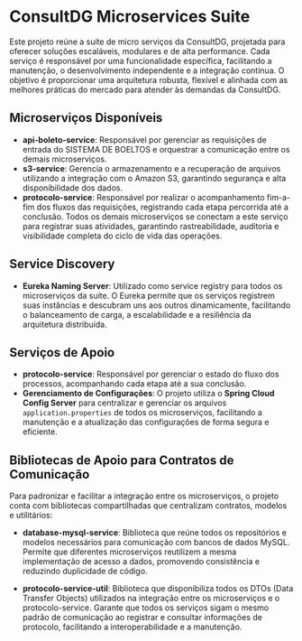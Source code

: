 # ConsultDG Microservices Suite

Este projeto reúne a suíte de micro serviços da ConsultDG, projetada para oferecer soluções escaláveis, modulares e de alta performance. Cada serviço é responsável por uma funcionalidade específica, facilitando a manutenção, o desenvolvimento independente e a integração contínua. O objetivo é proporcionar uma arquitetura robusta, flexível e alinhada com as melhores práticas do mercado para atender às demandas da ConsultDG.

## Microserviços Disponíveis

- **api-boleto-service**: Responsável por gerenciar as requisições de entrada do SISTEMA DE BOELTOS e orquestrar a comunicação entre os demais microserviços.
- **s3-service**: Gerencia o armazenamento e a recuperação de arquivos utilizando a integração com o Amazon S3, garantindo segurança e alta disponibilidade dos dados.
- **protocolo-service**: Responsável por realizar o acompanhamento fim-a-fim dos fluxos das requisições, registrando cada etapa percorrida até a conclusão. Todos os demais microserviços se conectam a este serviço para registrar suas atividades, garantindo rastreabilidade, auditoria e visibilidade completa do ciclo de vida das operações.

## Service Discovery

- **Eureka Naming Server**: Utilizado como service registry para todos os microserviços da suíte. O Eureka permite que os serviços registrem suas instâncias e descubram uns aos outros dinamicamente, facilitando o balanceamento de carga, a escalabilidade e a resiliência da arquitetura distribuída.

## Serviços de Apoio

- **protocolo-service**: Responsável por gerenciar o estado do fluxo dos processos, acompanhando cada etapa até a sua conclusão.
- **Gerenciamento de Configurações**: O projeto utiliza o **Spring Cloud Config Server** para centralizar e gerenciar os arquivos `application.properties` de todos os microserviços, facilitando a manutenção e a atualização das configurações de forma segura e eficiente.

## Bibliotecas de Apoio para Contratos de Comunicação

Para padronizar e facilitar a integração entre os microserviços, o projeto conta com bibliotecas compartilhadas que centralizam contratos, modelos e utilitários:

- **database-mysql-service**: Biblioteca que reúne todos os repositórios e modelos necessários para comunicação com bancos de dados MySQL. Permite que diferentes microserviços reutilizem a mesma implementação de acesso a dados, promovendo consistência e reduzindo duplicidade de código.

- **protocolo-service-util**: Biblioteca que disponibiliza todos os DTOs (Data Transfer Objects) utilizados na integração entre os microserviços e o protocolo-service. Garante que todos os serviços sigam o mesmo padrão de comunicação ao registrar e consultar informações de protocolo, facilitando a interoperabilidade e a manutenção.
